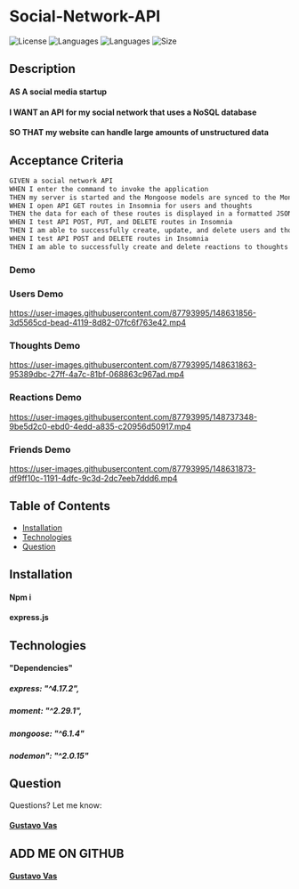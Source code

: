 # Social-Network-API

![License](https://img.shields.io/github/license/gugacorchog/Social-Network-API?color=yellow)
![Languages](https://img.shields.io/github/languages/top/gugacorchog/Social-Network-API)
![Languages](https://img.shields.io/github/languages/count/gugacorchog/Social-Network-API?color=black)
![Size](https://img.shields.io/github/repo-size/gugacorchog/Social-Network-API?color=red)


## Description 

#### AS A social media startup
#### I WANT an API for my social network that uses a NoSQL database
#### SO THAT my website can handle large amounts of unstructured data

## Acceptance Criteria

```md
GIVEN a social network API
WHEN I enter the command to invoke the application
THEN my server is started and the Mongoose models are synced to the MongoDB database
WHEN I open API GET routes in Insomnia for users and thoughts
THEN the data for each of these routes is displayed in a formatted JSON
WHEN I test API POST, PUT, and DELETE routes in Insomnia
THEN I am able to successfully create, update, and delete users and thoughts in my database
WHEN I test API POST and DELETE routes in Insomnia
THEN I am able to successfully create and delete reactions to thoughts and add and remove friends to a user’s friend list
```
    
### Demo

### Users Demo


https://user-images.githubusercontent.com/87793995/148631856-3d5565cd-bead-4119-8d82-07fc6f763e42.mp4


### Thoughts Demo


https://user-images.githubusercontent.com/87793995/148631863-95389dbc-27ff-4a7c-81bf-068863c967ad.mp4


### Reactions Demo



https://user-images.githubusercontent.com/87793995/148737348-9be5d2c0-ebd0-4edd-a835-c20956d50917.mp4



### Friends Demo


https://user-images.githubusercontent.com/87793995/148631873-df9ff10c-1191-4dfc-9c3d-2dc7eeb7ddd6.mp4




## Table of Contents 

- [Installation](#installation)
- [Technologies](#Technologies)
- [Question](#question) 
 

## Installation

#### Npm i
#### express.js


## Technologies

#### "Dependencies" 
##### express: "^4.17.2",
##### moment: "^2.29.1",
##### mongoose: "^6.1.4"
##### nodemon": "^2.0.15"

## Question
Questions? Let me know:  

#### [Gustavo Vas](mailto:gugacorchog@gmail.com)

##
## ADD ME ON GITHUB 
#### [Gustavo Vas](https://github.com/gugacorchog)
